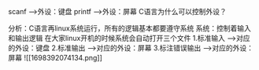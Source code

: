 scanf -->外设：键盘
printf -->外设：屏幕
C语言为什么可以控制外设？

分析：C语言再linux系统运行，所有的逻辑基本都要遵守系统
	系统：控制着输入和输出逻辑
			在大家linux开机的时候系统会自动打开三个文件
			1.标准输入           -->对应的外设：键盘
			2.标准输出           -->对应的外设：屏幕
			3.标注错误输出    -->对应的外设：屏幕
![[1698392074134.png]]

